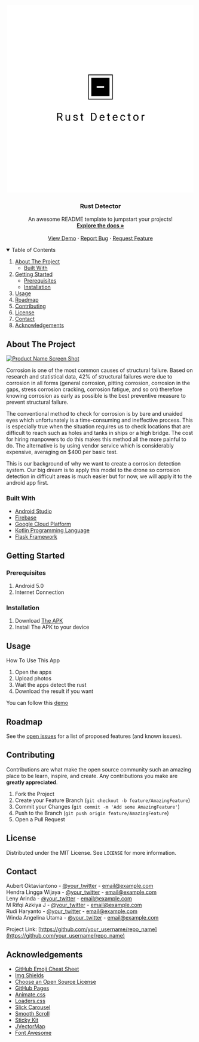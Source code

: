 <!--
*** Thanks for checking out the Best-README-Template. If you have a suggestion
*** that would make this better, please fork the repo and create a pull request
*** or simply open an issue with the tag "enhancement".
*** Thanks again! Now go create something AMAZING! :D
-->



<!-- PROJECT SHIELDS -->
<!--
*** I'm using markdown "reference style" links for readability.
*** Reference links are enclosed in brackets [ ] instead of parentheses ( ).
*** See the bottom of this document for the declaration of the reference variables
*** for contributors-url, forks-url, etc. This is an optional, concise syntax you may use.
*** https://www.markdownguide.org/basic-syntax/#reference-style-links
-->



<!-- PROJECT LOGO -->
<br />
<p align="center">
  <a href="https://github.com/othneildrew/Best-README-Template">
    <img src="images/logo.png" alt="Logo" width="500" height="500">
  </a>

  <h3 align="center">Rust Detector</h3>

  <p align="center">
    An awesome README template to jumpstart your projects!
    <br />
    <a href="https://github.com/othneildrew/Best-README-Template"><strong>Explore the docs »</strong></a>
    <br />
    <br />
    <a href="https://github.com/othneildrew/Best-README-Template">View Demo</a>
    ·
    <a href="https://github.com/othneildrew/Best-README-Template/issues">Report Bug</a>
    ·
    <a href="https://github.com/othneildrew/Best-README-Template/issues">Request Feature</a>
  </p>
</p>



<!-- TABLE OF CONTENTS -->
<details open="open">
  <summary>Table of Contents</summary>
  <ol>
    <li>
      <a href="#about-the-project">About The Project</a>
      <ul>
        <li><a href="#built-with">Built With</a></li>
      </ul>
    </li>
    <li>
      <a href="#getting-started">Getting Started</a>
      <ul>
        <li><a href="#prerequisites">Prerequisites</a></li>
        <li><a href="#installation">Installation</a></li>
      </ul>
    </li>
    <li><a href="#usage">Usage</a></li>
    <li><a href="#roadmap">Roadmap</a></li>
    <li><a href="#contributing">Contributing</a></li>
    <li><a href="#license">License</a></li>
    <li><a href="#contact">Contact</a></li>
    <li><a href="#acknowledgements">Acknowledgements</a></li>
  </ol>
</details>



<!-- ABOUT THE PROJECT -->
## About The Project

[![Product Name Screen Shot][product-screenshot]](https://github.com/windaangellina/RustDetector/blob/main/images/logo.png)

Corrosion is one of the most common causes of structural failure. Based on research and statistical data, 42% of structural failures were due to corrosion in all forms (general corrosion, pitting corrosion, corrosion in the gaps, stress corrosion cracking, corrosion fatigue, and so on) therefore knowing corrosion as early as possible is the best preventive measure to prevent structural failure.

The conventional method to check for corrosion is by bare and unaided eyes which unfortunately is a time-consuming and ineffective process. This is especially true when the situation requires us to check locations that are difficult to reach such as holes and tanks in ships or a high bridge. The cost for hiring manpowers to do this makes this method all the more painful to do. The alternative is by using vendor service which is considerably expensive, averaging on $400 per basic test.

This is our background of why we want to create a corrosion detection system. Our big dream is to apply this model to the drone so corrosion detection in difficult areas is much easier but for now, we will apply it to the android app first.

### Built With

* [Android Studio](https://developer.android.com)
* [Firebase](https://firebase.google.com)
* [Google Cloud Platform](https://cloud.google.com)
* [Kotlin Programming Language](https://kotlinlang.org)
* [Flask Framework](https://flask.palletsprojects.com/)



<!-- GETTING STARTED -->
## Getting Started




### Prerequisites

1. Android 5.0
2. Internet Connection

### Installation

1. Download [The APK](https://drive.google.com)
2. Install The APK to your device



<!-- USAGE EXAMPLES -->
## Usage

How To Use This App
1. Open the apps
2. Upload photos
3. Wait the apps detect the rust
4. Download the result if you want

You can follow this [demo](https://youtube.com)



<!-- ROADMAP -->
## Roadmap

See the [open issues](https://github.com/othneildrew/Best-README-Template/issues) for a list of proposed features (and known issues).



<!-- CONTRIBUTING -->
## Contributing

Contributions are what make the open source community such an amazing place to be learn, inspire, and create. Any contributions you make are **greatly appreciated**.

1. Fork the Project
2. Create your Feature Branch (`git checkout -b feature/AmazingFeature`)
3. Commit your Changes (`git commit -m 'Add some AmazingFeature'`)
4. Push to the Branch (`git push origin feature/AmazingFeature`)
5. Open a Pull Request



<!-- LICENSE -->
## License

Distributed under the MIT License. See `LICENSE` for more information.



<!-- CONTACT -->
## Contact

Aubert Oktaviantono - [@your_twitter](https://twitter.com/your_username) - email@example.com <br>
Hendra Lingga Wijaya - [@your_twitter](https://twitter.com/your_username) - email@example.com <br>
Leny Arinda - [@your_twitter](https://twitter.com/your_username) - email@example.com <br>
M Rifqi Azkiya J - [@your_twitter](https://twitter.com/your_username) - email@example.com <br>
Rudi Haryanto - [@your_twitter](https://twitter.com/your_username) - email@example.com <br>
Winda Angelina Utama - [@your_twitter](https://twitter.com/your_username) - email@example.com <br>

Project Link: [https://github.com/your_username/repo_name](https://github.com/your_username/repo_name)



<!-- ACKNOWLEDGEMENTS -->
## Acknowledgements
* [GitHub Emoji Cheat Sheet](https://www.webpagefx.com/tools/emoji-cheat-sheet)
* [Img Shields](https://shields.io)
* [Choose an Open Source License](https://choosealicense.com)
* [GitHub Pages](https://pages.github.com)
* [Animate.css](https://daneden.github.io/animate.css)
* [Loaders.css](https://connoratherton.com/loaders)
* [Slick Carousel](https://kenwheeler.github.io/slick)
* [Smooth Scroll](https://github.com/cferdinandi/smooth-scroll)
* [Sticky Kit](http://leafo.net/sticky-kit)
* [JVectorMap](http://jvectormap.com)
* [Font Awesome](https://fontawesome.com)





<!-- MARKDOWN LINKS & IMAGES -->
<!-- https://www.markdownguide.org/basic-syntax/#reference-style-links -->
[contributors-shield]: https://img.shields.io/github/contributors/othneildrew/Best-README-Template.svg?style=for-the-badge
[contributors-url]: https://github.com/othneildrew/Best-README-Template/graphs/contributors
[forks-shield]: https://img.shields.io/github/forks/othneildrew/Best-README-Template.svg?style=for-the-badge
[forks-url]: https://github.com/othneildrew/Best-README-Template/network/members
[stars-shield]: https://img.shields.io/github/stars/othneildrew/Best-README-Template.svg?style=for-the-badge
[stars-url]: https://github.com/othneildrew/Best-README-Template/stargazers
[issues-shield]: https://img.shields.io/github/issues/othneildrew/Best-README-Template.svg?style=for-the-badge
[issues-url]: https://github.com/othneildrew/Best-README-Template/issues
[license-shield]: https://img.shields.io/github/license/othneildrew/Best-README-Template.svg?style=for-the-badge
[license-url]: https://github.com/othneildrew/Best-README-Template/blob/master/LICENSE.txt
[linkedin-shield]: https://img.shields.io/badge/-LinkedIn-black.svg?style=for-the-badge&logo=linkedin&colorB=555
[linkedin-url]: https://linkedin.com/in/othneildrew
[product-screenshot]: images/screenshot.png
